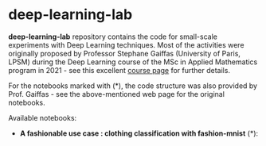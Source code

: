 # deep-learning-lab

**deep-learning-lab** repository contains the code for small-scale experiments with Deep Learning techniques. Most of the activities were originally proposed by Professor Stephane Gaiffas (University of Paris, LPSM) during the Deep Learning course of the MSc in Applied Mathematics program in 2021 - see this excellent [course page](https://stephanegaiffas.github.io/deep_learning/) for further details.

For the notebooks marked with (*), the code structure was also provided by Prof. Gaiffas - see the above-mentioned web page for the original notebooks.

Available notebooks:

- **A fashionable use case : clothing classification with fashion-mnist** (*): 
